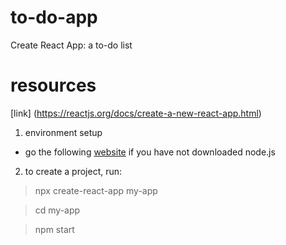 # to-do-app
Create React App: a to-do list



# resources
[link] (https://reactjs.org/docs/create-a-new-react-app.html) 
1.  environment setup
* go the following [website](https://nodejs.org/en/) if you have not downloaded node.js
2. to create a project, run: 
>npx create-react-app my-app

>cd my-app

>npm start
